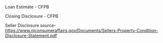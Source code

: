 Loan Estimate -
CFPB

Closing Disclosure -
CFPB

Seller Disclosure source-
https://www.njconsumeraffairs.gov/Documents/Sellers-Property-Condition-Disclosure-Statement.pdf
